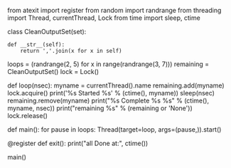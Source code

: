 from atexit import register
from random import randrange
from threading import Thread, currentThread, Lock
from time import sleep, ctime


class CleanOutputSet(set):

    def __str__(self):
        return ','.join(x for x in self)

loops = (randrange(2, 5) for x in range(randrange(3, 7)))
remaining = CleanOutputSet()
lock = Lock()

def loop(nsec):
    myname = currentThread().name
    remaining.add(myname)
    lock.acquire()
    print('%s Started %s' % (ctime(), myname))
    sleep(nsec)
    remaining.remove(myname)
    print("%s Complete %s %s" % (ctime(), myname, nsec))
    print("remaining %s" % (remaining or 'None'))
    lock.release()


def main():
    for pause in loops:
        Thread(target=loop, args=(pause,)).start()


@register
def exit():
    print("all Done at:", ctime())


main()

